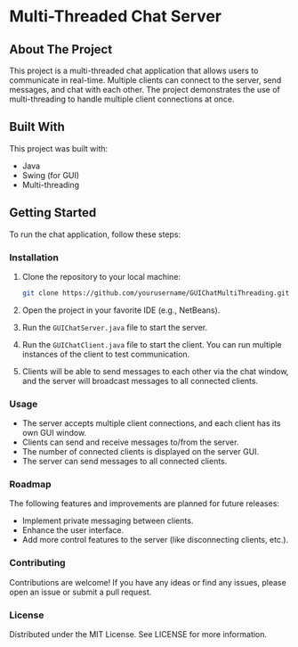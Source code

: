 # Multi-Threaded Chat Server

## About The Project

This project is a multi-threaded chat application that allows users to communicate in real-time. Multiple clients can connect to the server, send messages, and chat with each other. The project demonstrates the use of multi-threading to handle multiple client connections at once.

## Built With

This project was built with:

- Java
- Swing (for GUI)
- Multi-threading

## Getting Started

To run the chat application, follow these steps:

### Installation

1. Clone the repository to your local machine:

    ```bash
    git clone https://github.com/yourusername/GUIChatMultiThreading.git
    ```

2. Open the project in your favorite IDE (e.g., NetBeans).
3. Run the `GUIChatServer.java` file to start the server.
4. Run the `GUIChatClient.java` file to start the client. You can run multiple instances of the client to test communication.
5. Clients will be able to send messages to each other via the chat window, and the server will broadcast messages to all connected clients.

### Usage

- The server accepts multiple client connections, and each client has its own GUI window.
- Clients can send and receive messages to/from the server.
- The number of connected clients is displayed on the server GUI.
- The server can send messages to all connected clients.

### Roadmap

The following features and improvements are planned for future releases:

- Implement private messaging between clients.
- Enhance the user interface.
- Add more control features to the server (like disconnecting clients, etc.).

### Contributing

Contributions are welcome! If you have any ideas or find any issues, please open an issue or submit a pull request.

### License

Distributed under the MIT License. See LICENSE for more information.


